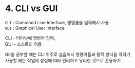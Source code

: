 # 4. CLI vs GUI

`CLI` : Command Line Interface, 명령줄을 입력해서 사용  
`GUI` : Graphical User Interface  

CLI - 터미널에 명령어 입력,  
GUI - 소스트리 이용  

Git을 공부할 때는 CLI 위주로 실습해서 명령어들과 동작 방식을 익히기  
사용할 때는 작업의 성질에 따라 편리하고 유리한 것으로 혼용하기